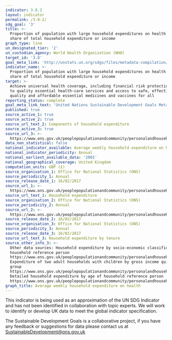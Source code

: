 ```yaml
---
indicator: 3.8.2
layout: indicator
permalink: /3-8-2/
sdg_goal: '3'
title: >-
  Proportion of population with large household expenditures on health as a
  share of total household expenditure or income
graph_type: line
un_designated_tier: '2'
un_custodian_agency: World Health Organization (WHO)
target_id: '3.8'
goal_meta_link: 'http://unstats.un.org/sdgs/files/metadata-compilation/Metadata-Goal-3.pdf'
indicator_name: >-
  Proportion of population with large household expenditures on health as a
  share of total household expenditure or income
target: >-
  Achieve universal health coverage, including financial risk protection, access
  to quality essential health-care services and access to safe, effective,
  quality and affordable essential medicines and vaccines for all
reporting_status: complete
goal_meta_link_text: 'United Nations Sustainable Development Goals Metadata: Goal 3'
published: true
source_active_1: true
source_active_2: true
source_url_text_2: Components of household expenditure
source_active_3: true
source_url_3: >-
  https://www.ons.gov.uk/peoplepopulationandcommunity/personalandhouseholdfinances/expenditure/datasets/householdexpenditurebytenureuktablea32
data_non_statistical: false
national_indicator_available: Average weekly household expenditure on health
national_indicator_periodicity: Annual
national_earliest_available_data: '2001'
national_geographical_coverage: United Kingdom
computation_units: GBP (£)
source_organisation_1: Office for National Statistics (ONS)
source_periodicity_1: Annual
source_release_date_1: 16/02/2017
source_url_1: >-
  https://www.ons.gov.uk/peoplepopulationandcommunity/personalandhouseholdfinances/expenditure/datasets/householdexpenditureatcurrentpricesuktable43
source_url_text_1: Household expenditure
source_organisation_2: Office for National Statistics (ONS)
source_periodicity_2: Annual
source_url_2: >-
  https://www.ons.gov.uk/peoplepopulationandcommunity/personalandhouseholdfinances/expenditure/datasets/componentsofhouseholdexpenditureuktablea1
source_release_date_2: 16/02/2017
source_organisation_3: Office for National Statistics (ONS)
source_periodicity_3: Annual
source_release_date_3: 16/02/2017
source_url_text_3: Household expenditure by tenure
source_other_info_3: >-
  Other data sources: Household expenditure by socio-economic classification of
  household reference person
  https://www.ons.gov.uk/peoplepopulationandcommunity/personalandhouseholdfinances/expenditure/datasets/householdexpenditurebysocioeconomicclassificationofhouseholdreferencepersonuktablea22
  Expenditure of two adult households with children by gross income quintile
  group
  https://www.ons.gov.uk/peoplepopulationandcommunity/personalandhouseholdfinances/expenditure/datasets/expenditureoftwoadulthouseholdswithchildrenbygrossincomequintilegroupuktablea28
  Detailed household expenditure by age of household reference person
  https://www.ons.gov.uk/peoplepopulationandcommunity/personalandhouseholdfinances/expenditure/datasets/detailedhouseholdexpenditurebyageofhouseholdreferencepersonuktablea11
graph_title: Average weekly household expenditure on health
---
```

This indicator is being used as an approximation of the UN SDG Indicator and has not been identified in collaboration with topic experts. We will work to identify or develop UK data to meet the global indicator specification. 

The Sustainable Development Goals is a collaborative project, if you have any feedback or suggestions for data please contact us at <SustainableDevelopment@ons.gov.uk>  

